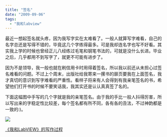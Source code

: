 ```yaml
---
title: "签名"
date: "2009-09-06"
tags: 
  - "我和labview"
---
```


最近一想起签名就头疼，因为我写字实在太难看了。一般人就算写字难看，自己的名字总还是写得不错的，毕竟这几个字练得最多。可是我却连名字也写不好看。其实我上学的时候也曾经正儿八经练过毛笔和钢笔书法的，可就是没什么长进。毕业之后，几乎都用不到写字了，就更不可能有进步了。

因为不是领导，我一般也就在刷信用卡时用得着签名，所以我以前还从未担心过签名难看的问题。不过上个周末，出版社给我寄来一摞书的扉页要我在上面签名，我才真切的意识到写字难看的严重性。看样子将来有人会得到有我亲笔签名的书，希望他们打开书的时候不要笑话我，我其实还是认认真真签了名的。

下面这幅图中手写的几个字就是我的亲笔签名。由于我的手比一般人抖得厉害，所以写出来的字稳定性比较差，每个签名都有所不同，各有各的丑法，不过神韵都是一致的:)。

![](http://ruanqizhen.wordpress.com/wp-content/uploads/2009/09/8dada6b293afc464683a64370dc25a4d.png?w=300)

[《我和LabVIEW》的写作过程](blog/cns!5852D4F797C53FB6!4321.entry)
